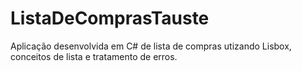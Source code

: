 # ListaDeComprasTauste
Aplicação desenvolvida em C# de lista de compras utizando Lisbox, conceitos de lista e tratamento de erros.
